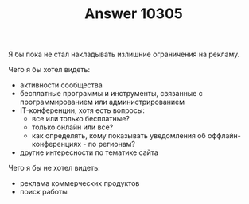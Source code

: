 ﻿---
title: "Answer 10305"
se.owner.user_id: 178988
se.owner.display_name: "Qwertiy"
se.owner.link: "https://ru.meta.stackoverflow.com/users/178988/qwertiy"
se.answer_id: 10305
se.question_id: 10301
se.post_type: answer
se.score: -1
se.is_accepted: False
---
<p>Я бы пока не стал накладывать излишние ограничения на рекламу.</p>

<p>Чего я бы хотел видеть:</p>

<ul>
<li>активности сообщества</li>
<li>бесплатные программы и инструменты, связанные с программированием или администрированием</li>
<li>IT-конференции, хотя есть вопросы:

<ul>
<li>все или только бесплатные?</li>
<li>только онлайн или все?</li>
<li>как определять, кому показывать уведомления об оффлайн-конференциях - по регионам?</li>
</ul></li>
<li>другие интересности по тематике сайта</li>
</ul>

<p>Чего я бы не хотел видеть:</p>

<ul>
<li>реклама коммерческих продуктов</li>
<li>поиск работы</li>
</ul>
